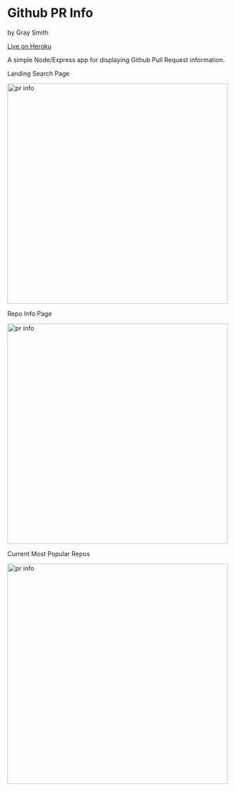 # Github PR Info

by Gray Smith

<a href="https://gh-pr-info.herokuapp.com/">Live on Heroku</a>

A simple Node/Express app for displaying Github Pull Request information.

Landing Search Page

<img src="https://i.imgur.com/UORWa8U.png" alt="pr info" width="500" />

Repo Info Page

<img src="https://i.imgur.com/6j9cRtP.png" alt="pr info" width="500" />

Current Most Popular Repos

<img src="https://i.imgur.com/ijPVHub.png" alt="pr info" width="500" />
